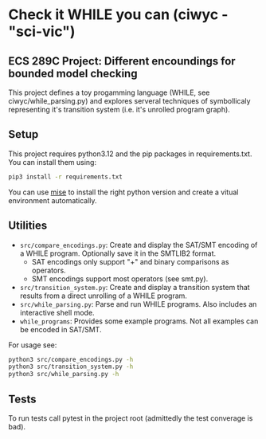 Check it WHILE you can (ciwyc - "sci-vic")
==========================================
ECS 289C Project: Different encoundings for bounded model checking
------------------------------------------------------------------
This project defines a toy progamming language (WHILE, see ciwyc/while_parsing.py)
and explores serveral techniques of symbollicaly representing it's transition system
(i.e. it's unrolled program graph).


Setup
-----
This project requires python3.12 and the pip packages in requirements.txt.  
You can install them using:
```bash
pip3 install -r requirements.txt
```
You can use [mise](https://github.com/jdx/mise) to install the right python version and create a
vitual environment automatically.

Utilities
---------
- `src/compare_encodings.py`: Create and display the SAT/SMT encoding of a WHILE program. Optionally save it in the SMTLIB2 format.
    - SAT encodings only support "+" and binary comparisons as operators.
    - SMT encodings support most operators (see smt.py).
- `src/transition_system.py`: Create and display a transition system that results from a direct unrolling of a WHILE program.
- `src/while_parsing.py`: Parse and run WHILE programs. Also includes an interactive shell mode.
- `while_programs`: Provides some example programs. Not all examples can be encoded in SAT/SMT.

For usage see:
```bash
python3 src/compare_encodings.py -h
python3 src/transition_system.py -h
python3 src/while_parsing.py -h
```

Tests
-----
To run tests call pytest in the project root (admittedly the test converage is bad).
